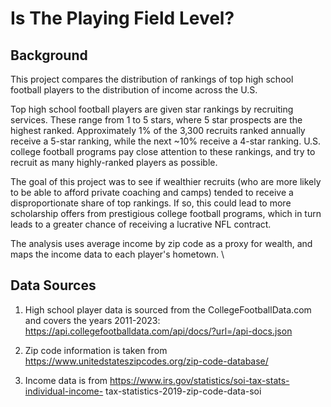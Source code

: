 # Is The Playing Field Level?

## Background

This project compares the distribution of rankings of top high school football players to the distribution of income across the U.S.

Top high school football players are given star rankings by recruiting services.  These range from 1 to 5 stars, where 5 star prospects are the highest ranked.  Approximately 1% of the 3,300 recruits ranked annually receive a 5-star ranking, while the next ~10% receive a 4-star ranking.  U.S. college football programs pay close attention to these rankings, and try to recruit as many highly-ranked players as possible.

The goal of this project was to see if wealthier recruits (who are more likely to be able to afford private coaching and camps) tended to receive a disproportionate share of top rankings.  If so, this could lead to more scholarship offers from prestigious college football programs, which in turn leads to a greater chance of receiving a lucrative NFL contract.

The analysis uses average income by zip code as a proxy for wealth, and maps the income data to each player's hometown.  \

## Data Sources

1.  High school player data is sourced from the CollegeFootballData.com and covers the years 2011-2023:
https://api.collegefootballdata.com/api/docs/?url=/api-docs.json

2.  Zip code information is taken from https://www.unitedstateszipcodes.org/zip-code-database/

3.  Income data is from https://www.irs.gov/statistics/soi-tax-stats-individual-income- tax-statistics-2019-zip-code-data-soi
